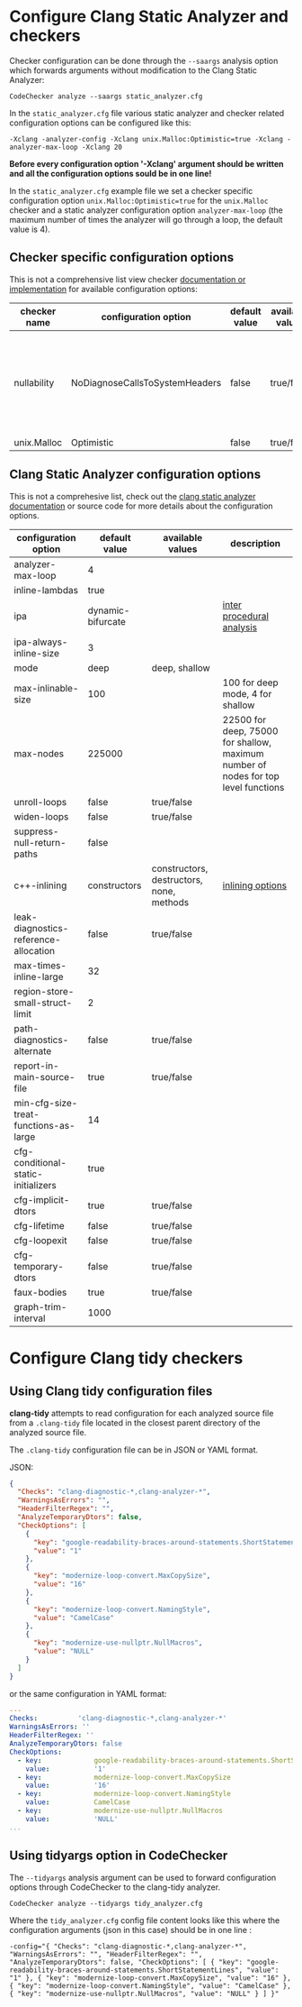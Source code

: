# Configure Clang Static Analyzer and checkers

Checker configuration can be done through the `--saargs` analysis option which
forwards arguments without modification to the Clang Static Analyzer:
```
CodeChecker analyze --saargs static_analyzer.cfg
```

In the `static_analyzer.cfg` file various static analyzer and checker related
configuration options can be configured like this:
```
-Xclang -analyzer-config -Xclang unix.Malloc:Optimistic=true -Xclang -analyzer-max-loop -Xclang 20
```
__Before every configuration option '-Xclang' argument should be written and
all the configuration options sould be in one line!__

In the `static_analyzer.cfg` example file we set a checker specific
configuration option `unix.Malloc:Optimistic=true` for the `unix.Malloc`
checker and a static analyzer configuration option `analyzer-max-loop` (the
maximum number of times the analyzer will go through a loop, the default
value is 4).

## Checker specific configuration options  
This is not a comprehensive list view checker
[documentation or implementation](https://github.com/llvm-mirror/clang/tree/master/lib/StaticAnalyzer/Checkers)
for available configuration options:

| checker name | configuration option           | default value | available values | description                                                                            |
|--------------|--------------------------------|---------------|------------------|----------------------------------------------------------------------------------------|
| nullability  | NoDiagnoseCallsToSystemHeaders | false         | true/false       | If true, the checker will not diagnose nullability issues for calls to system headers. |
| unix.Malloc  | Optimistic                     | false         | true/false       |                                                                                        |


## Clang Static Analyzer configuration options
This is not a comprehesive list, check out the
[clang static analyzer documentation](https://github.com/llvm-mirror/clang/tree/master/docs)
or source code for more details about the configuration options.

| configuration option                  | default value     | available values                         | description                                                                                         |
|---------------------------------------|-------------------|------------------------------------------|-----------------------------------------------------------------------------------------------------|
| analyzer-max-loop                     | 4                 |                                          |                                                                                                     |
| inline-lambdas                        | true              |                                          |                                                                                                     |
| ipa                                   | dynamic-bifurcate |                                          | [inter procedural analysis](https://github.com/llvm-mirror/clang/blob/master/docs/analyzer/IPA.txt) |
| ipa-always-inline-size                | 3                 |                                          |                                                                                                     |
| mode                                  | deep              | deep, shallow                            |                                                                                                     |
| max-inlinable-size                    | 100               |                                          | 100 for deep mode, 4 for shallow                                                                    |
| max-nodes                             | 225000            |                                          | 22500 for deep, 75000 for shallow, maximum number of nodes for top level functions                  |
| unroll-loops                          | false             | true/false                               |                                                                                                     |
| widen-loops                           | false             | true/false                               |                                                                                                     |
| suppress-null-return-paths            | false             |                                          |                                                                                                     |
| c++-inlining                          | constructors      | constructors, destructors, none, methods | [inlining options](https://github.com/llvm-mirror/clang/blob/master/docs/analyzer/IPA.txt)          |
| leak-diagnostics-reference-allocation | false             | true/false                               |                                                                                                     |
| max-times-inline-large                | 32                |                                          |                                                                                                     |
| region-store-small-struct-limit       | 2                 |                                          |                                                                                                     |
| path-diagnostics-alternate            | false             | true/false                               |                                                                                                     |
| report-in-main-source-file            | true              | true/false                               |                                                                                                     |
| min-cfg-size-treat-functions-as-large | 14                |                                          |                                                                                                     |
| cfg-conditional-static-initializers   | true              |                                          |                                                                                                     |
| cfg-implicit-dtors                    | true              | true/false                               |                                                                                                     |
| cfg-lifetime                          | false             | true/false                               |                                                                                                     |
| cfg-loopexit                          | false             | true/false                               |                                                                                                     |
| cfg-temporary-dtors                   | false             | true/false                               |                                                                                                     |
| faux-bodies                           | true              | true/false                               |                                                                                                     |
| graph-trim-interval                   | 1000              |                                          |                                                                                                     |


# Configure Clang tidy checkers

## Using Clang tidy configuration files

__clang-tidy__ attempts to read configuration for each analyzed source file
from a `.clang-tidy` file located in the closest parent directory of the
analyzed source file.

The `.clang-tidy` configuration file can be in JSON or YAML format.

JSON:
```json
{
  "Checks": "clang-diagnostic-*,clang-analyzer-*",
  "WarningsAsErrors": "",
  "HeaderFilterRegex": "",
  "AnalyzeTemporaryDtors": false,
  "CheckOptions": [
    {
      "key": "google-readability-braces-around-statements.ShortStatementLines",
      "value": "1"
    },
    {
      "key": "modernize-loop-convert.MaxCopySize",
      "value": "16"
    },
    {
      "key": "modernize-loop-convert.NamingStyle",
      "value": "CamelCase"
    },
    {
      "key": "modernize-use-nullptr.NullMacros",
      "value": "NULL"
    }
  ]
}
```

or the same configuration in YAML format:

```yaml
---
Checks:          'clang-diagnostic-*,clang-analyzer-*'
WarningsAsErrors: ''
HeaderFilterRegex: ''
AnalyzeTemporaryDtors: false
CheckOptions:
  - key:             google-readability-braces-around-statements.ShortStatementLines
    value:           '1'
  - key:             modernize-loop-convert.MaxCopySize
    value:           '16'
  - key:             modernize-loop-convert.NamingStyle
    value:           CamelCase
  - key:             modernize-use-nullptr.NullMacros
    value:           'NULL'
...
```

## Using tidyargs option in CodeChecker

The `--tidyargs` analysis argument can be used to forward configuration options
through CodeChecker to the clang-tidy analyzer.
```
CodeChecker analyze --tidyargs tidy_analyzer.cfg
```
Where the ```tidy_analyzer.cfg``` config file content looks like this where the
configuration arguments (json in this case) should be in one line :

```
-config="{ "Checks": "clang-diagnostic-*,clang-analyzer-*", "WarningsAsErrors": "", "HeaderFilterRegex": "", "AnalyzeTemporaryDtors": false, "CheckOptions": [ { "key": "google-readability-braces-around-statements.ShortStatementLines", "value": "1" }, { "key": "modernize-loop-convert.MaxCopySize", "value": "16" }, { "key": "modernize-loop-convert.NamingStyle", "value": "CamelCase" }, { "key": "modernize-use-nullptr.NullMacros", "value": "NULL" } ] }"
```
